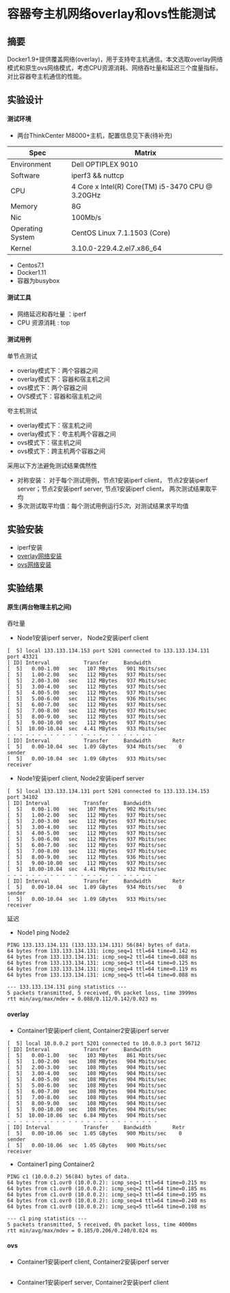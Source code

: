 # 容器夸主机网络overlay和ovs性能测试

## 摘要
Docker1.9+提供覆盖网络(overlay)，用于支持夸主机通信。本文选取overlay网络模式和原生ovs网络模式，考虑CPU资源消耗、网络吞吐量和延迟三个度量指标，对比容器夸主机通信的性能。

## 实验设计 

#### 测试环境

- 两台ThinkCenter M8000+主机，配置信息见下表(待补充)

Spec |  Matrix
				----|------|
				Environment | Dell OPTIPLEX 9010
				Software | iperf3 && nuttcp
				CPU |  4 Core x Intel(R) Core(TM) i5-3470 CPU @ 3.20GHz
				Memory | 8G 
				Nic |  100Mb/s
				Operating System | CentOS Linux 7.1.1503 (Core)
				Kernel | 3.10.0-229.4.2.el7.x86_64

- Centos7.1
- Docker1.11
- 容器为busybox

#### 测试工具

- 网络延迟和吞吐量 ：iperf
- CPU 资源消耗 : top

#### 测试用例

单节点测试
- overlay模式下：两个容器之间
- overlay模式下：容器和宿主机之间
- ovs模式下：两个容器之间
- OVS模式下：容器和宿主机之间

夸主机测试
- overlay模式下：宿主机之间
- overlay模式下：夸主机两个容器之间
- ovs模式下：宿主机之间
- ovs模式下：跨主机两个容器之间

采用以下方法避免测试结果偶然性

- 对称安装： 对于每个测试用例，节点1安装iperf client， 节点2安装iperf server；节点2安装iperf server, 节点1安装iperf client， 两次测试结果取平均
- 多次测试取平均值：每个测试用例运行*5次*，对测试结果求平均值

## 实验安装

- iperf安装
- [overlay网络安装](https://github.com/oncecloud/testing/blob/master/overlay-install.md)
- [ovs网络安装](https://github.com/oncecloud/testing/blob/master/ovs-install.md)

## 实验结果

#### 原生(两台物理主机之间)

吞吐量

- Node1安装iperf server， Node2安装iperf client

```
[  5] local 133.133.134.153 port 5201 connected to 133.133.134.131 port 43321
[ ID] Interval           Transfer     Bandwidth
[  5]   0.00-1.00   sec   107 MBytes   901 Mbits/sec                  
[  5]   1.00-2.00   sec   112 MBytes   937 Mbits/sec                  
[  5]   2.00-3.00   sec   112 MBytes   937 Mbits/sec                  
[  5]   3.00-4.00   sec   112 MBytes   937 Mbits/sec                  
[  5]   4.00-5.00   sec   112 MBytes   937 Mbits/sec                  
[  5]   5.00-6.00   sec   112 MBytes   936 Mbits/sec                  
[  5]   6.00-7.00   sec   112 MBytes   937 Mbits/sec                  
[  5]   7.00-8.00   sec   112 MBytes   937 Mbits/sec                  
[  5]   8.00-9.00   sec   112 MBytes   937 Mbits/sec                  
[  5]   9.00-10.00  sec   112 MBytes   937 Mbits/sec                  
[  5]  10.00-10.04  sec  4.41 MBytes   933 Mbits/sec                  
- - - - - - - - - - - - - - - - - - - - - - - - -
[ ID] Interval           Transfer     Bandwidth       Retr
[  5]   0.00-10.04  sec  1.09 GBytes   934 Mbits/sec    0             sender
[  5]   0.00-10.04  sec  1.09 GBytes   933 Mbits/sec                  receiver

```

- Node1安装iperf client, Node2安装iperf server

```
[  5] local 133.133.134.131 port 5201 connected to 133.133.134.153 port 34102
[ ID] Interval           Transfer     Bandwidth
[  5]   0.00-1.00   sec   107 MBytes   902 Mbits/sec                  
[  5]   1.00-2.00   sec   112 MBytes   937 Mbits/sec                  
[  5]   2.00-3.00   sec   112 MBytes   937 Mbits/sec                  
[  5]   3.00-4.00   sec   112 MBytes   937 Mbits/sec                  
[  5]   4.00-5.00   sec   112 MBytes   937 Mbits/sec                  
[  5]   5.00-6.00   sec   112 MBytes   937 Mbits/sec                  
[  5]   6.00-7.00   sec   112 MBytes   937 Mbits/sec                  
[  5]   7.00-8.00   sec   112 MBytes   937 Mbits/sec                  
[  5]   8.00-9.00   sec   112 MBytes   936 Mbits/sec                  
[  5]   9.00-10.00  sec   112 MBytes   937 Mbits/sec                  
[  5]  10.00-10.04  sec  4.41 MBytes   932 Mbits/sec                  
- - - - - - - - - - - - - - - - - - - - - - - - -
[ ID] Interval           Transfer     Bandwidth       Retr
[  5]   0.00-10.04  sec  1.09 GBytes   934 Mbits/sec    0             sender
[  5]   0.00-10.04  sec  1.09 GBytes   933 Mbits/sec                  receiver
```

延迟
- Node1 ping Node2

```
PING 133.133.134.131 (133.133.134.131) 56(84) bytes of data.
64 bytes from 133.133.134.131: icmp_seq=1 ttl=64 time=0.142 ms
64 bytes from 133.133.134.131: icmp_seq=2 ttl=64 time=0.088 ms
64 bytes from 133.133.134.131: icmp_seq=3 ttl=64 time=0.125 ms
64 bytes from 133.133.134.131: icmp_seq=4 ttl=64 time=0.119 ms
64 bytes from 133.133.134.131: icmp_seq=5 ttl=64 time=0.088 ms

--- 133.133.134.131 ping statistics ---
5 packets transmitted, 5 received, 0% packet loss, time 3999ms
rtt min/avg/max/mdev = 0.088/0.112/0.142/0.023 ms
```

#### overlay

- Container1安装iperf client, Container2安装iperf server

```
[  5] local 10.0.0.2 port 5201 connected to 10.0.0.3 port 56712
[ ID] Interval           Transfer     Bandwidth
[  5]   0.00-1.00   sec   103 MBytes   861 Mbits/sec                  
[  5]   1.00-2.00   sec   108 MBytes   904 Mbits/sec                  
[  5]   2.00-3.00   sec   108 MBytes   904 Mbits/sec                  
[  5]   3.00-4.00   sec   108 MBytes   904 Mbits/sec                  
[  5]   4.00-5.00   sec   108 MBytes   904 Mbits/sec                  
[  5]   5.00-6.00   sec   108 MBytes   904 Mbits/sec                  
[  5]   6.00-7.00   sec   108 MBytes   904 Mbits/sec                  
[  5]   7.00-8.00   sec   108 MBytes   904 Mbits/sec                  
[  5]   8.00-9.00   sec   108 MBytes   904 Mbits/sec                  
[  5]   9.00-10.00  sec   108 MBytes   904 Mbits/sec                  
[  5]  10.00-10.06  sec  6.84 MBytes   904 Mbits/sec                  
- - - - - - - - - - - - - - - - - - - - - - - - -
[ ID] Interval           Transfer     Bandwidth       Retr
[  5]   0.00-10.06  sec  1.05 GBytes   900 Mbits/sec    0             sender
[  5]   0.00-10.06  sec  1.05 GBytes   900 Mbits/sec                  receiver

```
- Container1 ping Container2

```
PING c1 (10.0.0.2) 56(84) bytes of data.
64 bytes from c1.ovr0 (10.0.0.2): icmp_seq=1 ttl=64 time=0.215 ms
64 bytes from c1.ovr0 (10.0.0.2): icmp_seq=2 ttl=64 time=0.185 ms
64 bytes from c1.ovr0 (10.0.0.2): icmp_seq=3 ttl=64 time=0.195 ms
64 bytes from c1.ovr0 (10.0.0.2): icmp_seq=4 ttl=64 time=0.240 ms
64 bytes from c1.ovr0 (10.0.0.2): icmp_seq=5 ttl=64 time=0.198 ms

--- c1 ping statistics ---
5 packets transmitted, 5 received, 0% packet loss, time 4000ms
rtt min/avg/max/mdev = 0.185/0.206/0.240/0.024 ms
```



#### ovs

- Container1安装iperf client, Container2安装iperf server

```
```
- Container1安装iperf server, Container2安装iperf client

```
```
